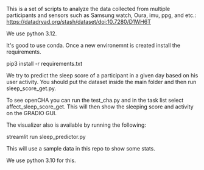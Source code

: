 This is a set of scripts to analyze the data collected from multiple participants and sensors such as Samsung watch, Oura, imu, ppg, and etc.:
https://datadryad.org/stash/dataset/doi:10.7280/D1WH6T

We use python 3.12. 

It's good to use conda. Once a new environemnt is created install the requirements.

pip3 install -r requirements.txt

We try to predict the sleep score of a participant in a given day based on his user activity. 
You should put the dataset inside the main folder and then run sleep_score_get.py.

To see openCHA you can run the test_cha.py and in the task list select affect_sleep_score_get.
This will then show the sleeping score and activity on the GRADIO GUI.

The visualizer also is available by running the following:

streamlit run sleep_predictor.py 

This will use a sample data in this repo to show some stats.

We use python 3.10 for this.


